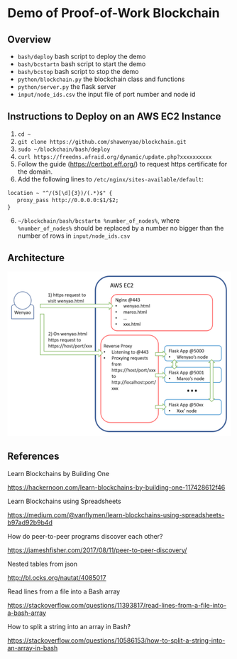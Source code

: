 # Demo of Proof-of-Work Blockchain

## Overview
* `bash/deploy` bash script to deploy the demo
* `bash/bcstartn` bash script to start the demo
* `bash/bcstop` bash script to stop the demo
* `python/blockchain.py` the blockchain class and functions
* `python/server.py` the flask server
* `input/node_ids.csv` the input file of port number and node id

## Instructions to Deploy on an AWS EC2 Instance
1. `cd ~`
2. `git clone https://github.com/shawenyao/blockchain.git`
3. `sudo ~/blockchain/bash/deploy`
4. `curl https://freedns.afraid.org/dynamic/update.php?xxxxxxxxxx`
5. Follow the guide (https://certbot.eff.org/) to request https certificate for the domain.
6. Add the following lines to `/etc/nginx/sites-available/default`:
```
location ~ "^/(5[\d]{3})/(.*)$" {
   proxy_pass http://0.0.0.0:$1/$2;
}
```
6. `~/blockchain/bash/bcstartn %number_of_nodes%`, where `%number_of_nodes%` should be replaced by a number no bigger than the number of rows in `input/node_ids.csv`

## Architecture
![](docs/architecture.png)

## References
Learn Blockchains by Building One

https://hackernoon.com/learn-blockchains-by-building-one-117428612f46

Learn Blockchains using Spreadsheets

https://medium.com/@vanflymen/learn-blockchains-using-spreadsheets-b97ad92b9b4d

How do peer-to-peer programs discover each other?

https://jameshfisher.com/2017/08/11/peer-to-peer-discovery/

Nested tables from json

http://bl.ocks.org/nautat/4085017

Read lines from a file into a Bash array

https://stackoverflow.com/questions/11393817/read-lines-from-a-file-into-a-bash-array

How to split a string into an array in Bash?

https://stackoverflow.com/questions/10586153/how-to-split-a-string-into-an-array-in-bash
